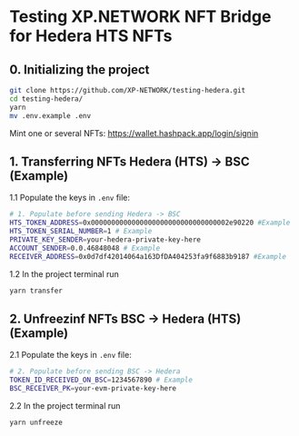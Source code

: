 # Testing XP.NETWORK NFT Bridge for Hedera HTS NFTs

## 0. Initializing the project

```bash
git clone https://github.com/XP-NETWORK/testing-hedera.git
cd testing-hedera/
yarn
mv .env.example .env
```

Mint one or several NFTs: https://wallet.hashpack.app/login/signin

## 1. Transferring NFTs Hedera (HTS) -> BSC (Example)

1.1 Populate the keys in `.env` file:

```bash
# 1. Populate before sending Hedera -> BSC
HTS_TOKEN_ADDRESS=0x0000000000000000000000000000000002e90220 #Example
HTS_TOKEN_SERIAL_NUMBER=1 # Example
PRIVATE_KEY_SENDER=your-hedera-private-key-here
ACCOUNT_SENDER=0.0.46848048 # Example
RECEIVER_ADDRESS=0x0d7df42014064a163DfDA404253fa9f6883b9187 #Example
```
1.2 In the project terminal run
```bash
yarn transfer
```

## 2. Unfreezinf NFTs BSC -> Hedera (HTS) (Example)

2.1 Populate the keys in `.env` file:

```bash
# 2. Populate before sending BSC -> Hedera
TOKEN_ID_RECEIVED_ON_BSC=1234567890 # Example
BSC_RECEIVER_PK=your-evm-private-key-here
```
2.2 In the project terminal run
```bash
yarn unfreeze
```